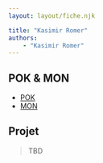 ```yaml
---
layout: layout/fiche.njk

title: "Kasimir Romer"
authors:
    - "Kasimir Romer"
---
```


## POK & MON

* [POK](./pok)
* [MON](./mon)

## Projet

> TBD
